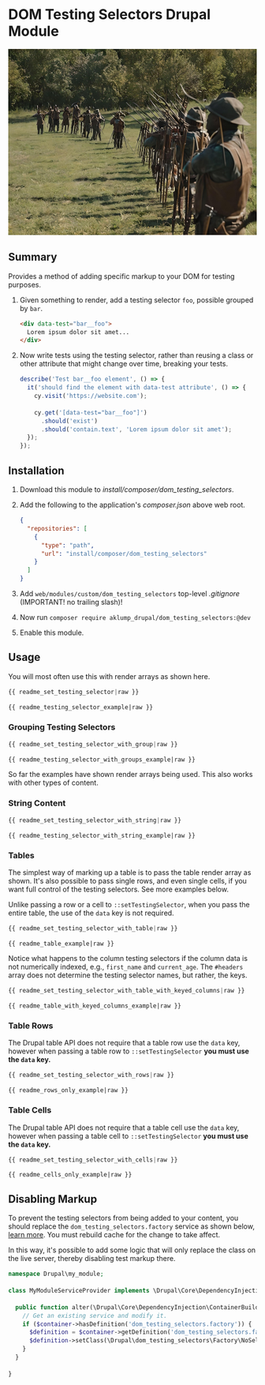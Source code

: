 <!--
id: readme
tags: ''
-->

# DOM Testing Selectors Drupal Module

![Hero](../../images/drupal_dom.jpg)

## Summary

Provides a method of adding specific markup to your DOM for testing purposes.

1. Given something to render, add a testing selector `foo`, possible grouped by `bar`.

    ```html
    <div data-test="bar__foo">
      Lorem ipsum dolor sit amet...
    </div>
    ```

1. Now write tests using the testing selector, rather than reusing a class or other attribute that might change over time, breaking your tests.

    ```js
    describe('Test bar__foo element', () => {
      it('should find the element with data-test attribute', () => {
        cy.visit('https://website.com');

        cy.get('[data-test="bar__foo"]')
          .should('exist')
          .should('contain.text', 'Lorem ipsum dolor sit amet');
      });
    });
    ```

## Installation

1. Download this module to _install/composer/dom_testing_selectors_.
2. Add the following to the application's _composer.json_ above web root.

    ```json
    {
      "repositories": [
        {
          "type": "path",
          "url": "install/composer/dom_testing_selectors"
        }
      ]
    }
    ```
3. Add `web/modules/custom/dom_testing_selectors` top-level _.gitignore_ (IMPORTANT! no trailing slash)!
4. Now run `composer require aklump_drupal/dom_testing_selectors:@dev`
5. Enable this module.

## Usage

You will most often use this with render arrays as shown here.

```php
{{ readme_set_testing_selector|raw }}
```

```text
{{ readme_testing_selector_example|raw }}
```

### Grouping Testing Selectors

```php
{{ readme_set_testing_selector_with_group|raw }}
```

```text
{{ readme_testing_selector_with_groups_example|raw }}
```

So far the examples have shown render arrays being used. This also works with other types of content.

### String Content

```php
{{ readme_set_testing_selector_with_string|raw }}
```

```text
{{ readme_testing_selector_with_string_example|raw }}
```

### Tables

The simplest way of marking up a table is to pass the table render array as shown. It's also possible to pass single rows, and even single cells, if you want full control of the testing selectors. See more examples below.

Unlike passing a row or a cell to `::setTestingSelector`, when you pass the entire table, the use of the `data` key is not required.

```php
{{ readme_set_testing_selector_with_table|raw }}
```

```text
{{ readme_table_example|raw }}
```

Notice what happens to the column testing selectors if the column data is not numerically indexed, e.g., `first_name` and `current_age`. The `#headers` array does not determine the testing selector names, but rather, the keys.

```php
{{ readme_set_testing_selector_with_table_with_keyed_columns|raw }}
```

```text
{{ readme_table_with_keyed_columns_example|raw }}
```

### Table Rows

The Drupal table API does not require that a table row use the `data` key, however when passing a table row to `::setTestingSelector` **you must use the `data` key.**

```php
{{ readme_set_testing_selector_with_rows|raw }}
```

```text
{{ readme_rows_only_example|raw }}
```

### Table Cells

The Drupal table API does not require that a table cell use the `data` key, however when passing a table cell to `::setTestingSelector` **you must use the `data` key.**

```php
{{ readme_set_testing_selector_with_cells|raw }}
```

```text
{{ readme_cells_only_example|raw }}
```

## Disabling Markup

To prevent the testing selectors from being added to your content, you should replace the `dom_testing_selectors.factory` service as shown below, [learn more](https://www.drupal.org/docs/drupal-apis/services-and-dependency-injection/altering-existing-services-providing-dynamic-services). You must rebuild cache for the change to take affect.

In this way, it's possible to add some logic that will only replace the class on the live server, thereby disabling test markup there.

```php
namespace Drupal\my_module;

class MyModuleServiceProvider implements \Drupal\Core\DependencyInjection\ServiceModifierInterface {

  public function alter(\Drupal\Core\DependencyInjection\ContainerBuilder $container): void {
    // Get an existing service and modify it.
    if ($container->hasDefinition('dom_testing_selectors.factory')) {
      $definition = $container->getDefinition('dom_testing_selectors.factory');
      $definition->setClass(\Drupal\dom_testing_selectors\Factory\NoSelectorsFactory::class);
    }
  }

}
```

